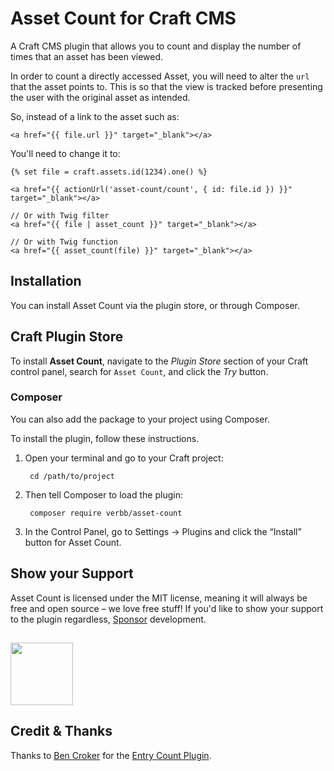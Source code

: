 # Asset Count for Craft CMS

A Craft CMS plugin that allows you to count and display the number of times that an asset has been viewed.

In order to count a directly accessed Asset, you will need to alter the `url` that the asset points to. This is so that the view is tracked before presenting the user with the original asset as intended.

So, instead of a link to the asset such as:

```
<a href="{{ file.url }}" target="_blank"></a>
```

You'll need to change it to:

```
{% set file = craft.assets.id(1234).one() %}

<a href="{{ actionUrl('asset-count/count', { id: file.id }) }}" target="_blank"></a>

// Or with Twig filter
<a href="{{ file | asset_count }}" target="_blank"></a>

// Or with Twig function
<a href="{{ asset_count(file) }}" target="_blank"></a>

```

## Installation
You can install Asset Count via the plugin store, or through Composer.

## Craft Plugin Store
To install **Asset Count**, navigate to the _Plugin Store_ section of your Craft control panel, search for `Asset Count`, and click the _Try_ button.

### Composer
You can also add the package to your project using Composer.

To install the plugin, follow these instructions.

1. Open your terminal and go to your Craft project:

        cd /path/to/project

2. Then tell Composer to load the plugin:
    
        composer require verbb/asset-count

3. In the Control Panel, go to Settings → Plugins and click the “Install” button for Asset Count.

## Show your Support

Asset Count is licensed under the MIT license, meaning it will always be free and open source – we love free stuff! If you'd like to show your support to the plugin regardless, [Sponsor](https://github.com/sponsors/verbb) development.

<h2></h2>

<a href="https://verbb.io" target="_blank">
  <img width="100" src="https://verbb.io/assets/img/verbb-pill.svg">
</a>

## Credit & Thanks

Thanks to [Ben Croker](https://github.com/putyourlightson) for the [Entry Count Plugin](https://github.com/putyourlightson/craft-entry-count).
